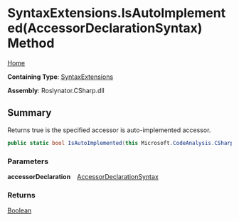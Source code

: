 # SyntaxExtensions\.IsAutoImplemented\(AccessorDeclarationSyntax\) Method

[Home](../../../../README.md)

**Containing Type**: [SyntaxExtensions](../README.md)

**Assembly**: Roslynator\.CSharp\.dll

## Summary

Returns true is the specified accessor is auto\-implemented accessor\.

```csharp
public static bool IsAutoImplemented(this Microsoft.CodeAnalysis.CSharp.Syntax.AccessorDeclarationSyntax accessorDeclaration)
```

### Parameters

**accessorDeclaration** &ensp; [AccessorDeclarationSyntax](https://docs.microsoft.com/en-us/dotnet/api/microsoft.codeanalysis.csharp.syntax.accessordeclarationsyntax)

### Returns

[Boolean](https://docs.microsoft.com/en-us/dotnet/api/system.boolean)

